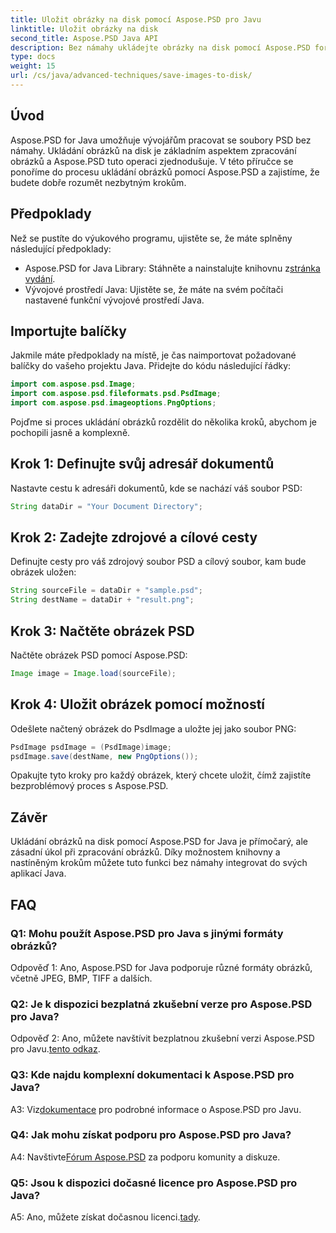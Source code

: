 ```yaml
---
title: Uložit obrázky na disk pomocí Aspose.PSD pro Javu
linktitle: Uložit obrázky na disk
second_title: Aspose.PSD Java API
description: Bez námahy ukládejte obrázky na disk pomocí Aspose.PSD for Java. Výkonná Java knihovna pro manipulaci se soubory PSD.
type: docs
weight: 15
url: /cs/java/advanced-techniques/save-images-to-disk/
---
```

## Úvod

Aspose.PSD for Java umožňuje vývojářům pracovat se soubory PSD bez námahy. Ukládání obrázků na disk je základním aspektem zpracování obrázků a Aspose.PSD tuto operaci zjednodušuje. V této příručce se ponoříme do procesu ukládání obrázků pomocí Aspose.PSD a zajistíme, že budete dobře rozumět nezbytným krokům.

## Předpoklady

Než se pustíte do výukového programu, ujistěte se, že máte splněny následující předpoklady:

-  Aspose.PSD for Java Library: Stáhněte a nainstalujte knihovnu z[stránka vydání](https://releases.aspose.com/psd/java/).
- Vývojové prostředí Java: Ujistěte se, že máte na svém počítači nastavené funkční vývojové prostředí Java.

## Importujte balíčky

Jakmile máte předpoklady na místě, je čas naimportovat požadované balíčky do vašeho projektu Java. Přidejte do kódu následující řádky:

```java
import com.aspose.psd.Image;
import com.aspose.psd.fileformats.psd.PsdImage;
import com.aspose.psd.imageoptions.PngOptions;
```

Pojďme si proces ukládání obrázků rozdělit do několika kroků, abychom je pochopili jasně a komplexně.

## Krok 1: Definujte svůj adresář dokumentů

Nastavte cestu k adresáři dokumentů, kde se nachází váš soubor PSD:

```java
String dataDir = "Your Document Directory";
```

## Krok 2: Zadejte zdrojové a cílové cesty

Definujte cesty pro váš zdrojový soubor PSD a cílový soubor, kam bude obrázek uložen:

```java
String sourceFile = dataDir + "sample.psd";
String destName = dataDir + "result.png";
```

## Krok 3: Načtěte obrázek PSD

Načtěte obrázek PSD pomocí Aspose.PSD:

```java
Image image = Image.load(sourceFile);
```

## Krok 4: Uložit obrázek pomocí možností

Odešlete načtený obrázek do PsdImage a uložte jej jako soubor PNG:

```java
PsdImage psdImage = (PsdImage)image;
psdImage.save(destName, new PngOptions());
```

Opakujte tyto kroky pro každý obrázek, který chcete uložit, čímž zajistíte bezproblémový proces s Aspose.PSD.

## Závěr

Ukládání obrázků na disk pomocí Aspose.PSD for Java je přímočarý, ale zásadní úkol při zpracování obrázků. Díky možnostem knihovny a nastíněným krokům můžete tuto funkci bez námahy integrovat do svých aplikací Java.

## FAQ

### Q1: Mohu použít Aspose.PSD pro Java s jinými formáty obrázků?

Odpověď 1: Ano, Aspose.PSD for Java podporuje různé formáty obrázků, včetně JPEG, BMP, TIFF a dalších.

### Q2: Je k dispozici bezplatná zkušební verze pro Aspose.PSD pro Java?

 Odpověď 2: Ano, můžete navštívit bezplatnou zkušební verzi Aspose.PSD pro Javu.[tento odkaz](https://releases.aspose.com/).

### Q3: Kde najdu komplexní dokumentaci k Aspose.PSD pro Java?

 A3: Viz[dokumentace](https://reference.aspose.com/psd/java/) pro podrobné informace o Aspose.PSD pro Javu.

### Q4: Jak mohu získat podporu pro Aspose.PSD pro Java?

 A4: Navštivte[Fórum Aspose.PSD](https://forum.aspose.com/c/psd/34) za podporu komunity a diskuze.

### Q5: Jsou k dispozici dočasné licence pro Aspose.PSD pro Java?

 A5: Ano, můžete získat dočasnou licenci.[tady](https://purchase.aspose.com/temporary-license/).
